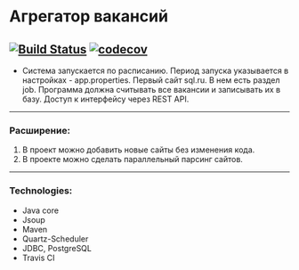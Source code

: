 # Агрегатор вакансий
[![Build Status](https://www.travis-ci.com/Mosquitosd3/job4j_grabber.svg?branch=master)](https://www.travis-ci.com/MichaelZalogin/grabber)
[![codecov](https://codecov.io/gh/Mosquitosd3/job4j_grabber/branch/master/graph/badge.svg)](https://codecov.io/gh/MichaelZalogin/grabber)
---
* Система запускается по расписанию.
  Период запуска указывается в настройках - app.properties.
  Первый сайт sql.ru. В нем есть раздел job.
  Программа должна считывать все вакансии и записывать их в базу.
  Доступ к интерфейсу через REST API.

___

### Расширение:
1. В проект можно добавить новые сайты без изменения кода.
2. В проекте можно сделать параллельный парсинг сайтов.
___
### Technologies:
* Java core
* Jsoup
* Maven
* Quartz-Scheduler
* JDBC, PostgreSQL
* Travis CI
